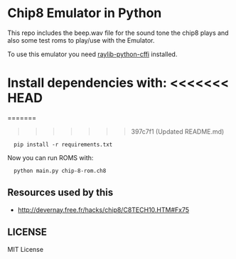# Chip8 Emulator in Python

This repo includes the beep.wav file for the sound tone the chip8 plays
and also some test roms to play/use with the Emulator.

To use this emulator you need [raylib-python-cffi](https://github.com/electronstudio/raylib-python-cffi) installed.

Install dependencies with:
<<<<<<< HEAD
=======
=======
>>>>>>> 397c7f1 (Updated README.md)

  ```console
    pip install -r requirements.txt
  ```
Now you can run ROMS with:

  ```console
    python main.py chip-8-rom.ch8
  ```

## Resources used by this
- http://devernay.free.fr/hacks/chip8/C8TECH10.HTM#Fx75

## LICENSE
MIT License
